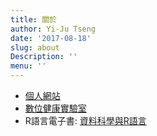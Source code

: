 ```yaml
---
title: 關於
author: Yi-Ju Tseng
date: '2017-08-18'
slug: about
Description: ''
menu: ''
---
```


- [個人網站](http://yijutseng.github.io/)
- [數位健康實驗室](https://dhlab-cgu.github.io/)
- R語言電子書: [資料科學與R語言](http://yijutseng.github.io/DataScienceRBook/)


